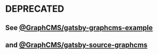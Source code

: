 # DEPRECATED
## See [@GraphCMS/gatsby-graphcms-example](https://github.com/GraphCMS/gatsby-graphcms-example)
## and [@GraphCMS/gatsby-source-graphcms ](https://github.com/GraphCMS/gatsby-source-graphcms)
